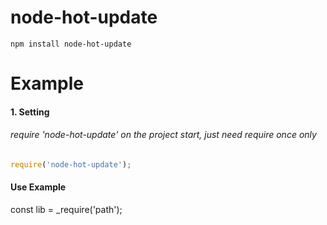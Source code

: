 node-hot-update
=============

    npm install node-hot-update

Example
==============

#### 1. Setting

######  require 'node-hot-update' on the project start, just need require once only
######
```javascript
require('node-hot-update');
```


#### Use Example


const lib = _require('path');
```